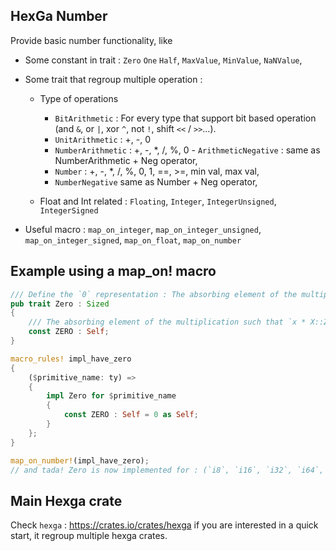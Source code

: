 

## HexGa Number

Provide basic number functionality, like

- Some constant in trait : `Zero` `One` `Half`, `MaxValue`, `MinValue`, `NaNValue`, 

- Some trait that regroup multiple operation :

    - Type of operations
        - `BitArithmetic` : For every type that support bit based operation (and `&`, or `|`, xor `^`, not `!`, shift `<<` / `>>`...).
        - `UnitArithmetic` : +, -, 0
        - `NumberArithmetic` : +, -, *, /, %, 0 - `ArithmeticNegative` : same as NumberArithmetic + Neg operator, 
        - `Number` : +, -, *, /, %, 0, 1, ==, >=, min val, max val, 
        - `NumberNegative` same as Number + Neg operator, 
    
    - Float and Int related : `Floating`, `Integer`, `IntegerUnsigned`, `IntegerSigned`

- Useful macro : `map_on_integer`, `map_on_integer_unsigned`, `map_on_integer_signed`, `map_on_float`, `map_on_number`


## Example using a map_on! macro

```rust
/// Define the `0` representation : The absorbing element of the multiplication such that `x * X::ZERO = X::ZERO`
pub trait Zero : Sized
{ 
    /// The absorbing element of the multiplication such that `x * X::ZERO = X::ZERO`
    const ZERO : Self;
}

macro_rules! impl_have_zero 
{ 
    ($primitive_name: ty) => 
    { 
        impl Zero for $primitive_name 
        { 
            const ZERO : Self = 0 as Self; 
        } 
    }; 
}

map_on_number!(impl_have_zero);
// and tada! Zero is now implemented for : (`i8`, `i16`, `i32`, `i64`, `isize`) + (`u8`, `u16`, `u32`, `u64`, `usize`) + (`f32`, `f64`)
```

## Main Hexga crate

Check `hexga` : https://crates.io/crates/hexga if you are interested in a quick start, it regroup multiple hexga crates.